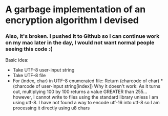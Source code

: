 # A garbage implementation of an encryption algorithm I devised
### Also, it's broken. I pushed it to Github so I can continue work on my mac later in the day, I would not want normal people seeing this code :(
Basic idea:
- Take UTF-8 user-input string
- Take UTF-8 file
- For (index, char) in UTF-8 enumerated file:
    Return (charcode of char) * (charcode of user-input string\[index])
Why it doesn't work:
  As it turns out, multiplying 100 by 100 returns a value GREATER than 255... however, I 
  cannot write to files using the standard library unless I am using utf-8. I have not
  found a way to encode utf-16 into utf-8 so I am processing it directly using u8 chars